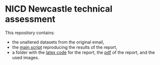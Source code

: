 # NICD Newcastle technical assessment

This repository contains:
- the unaltered datasets from the original email,
- the [main script](main.py) reproducing the results of the report,
- a folder with the [latex code](report/main.tex) for the report, the [pdf](report/NICD_technical.pdf) of the report, and the used images.
